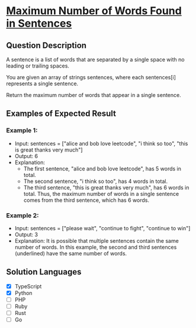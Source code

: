 # [Maximum Number of Words Found in Sentences](https://leetcode.com/problems/maximum-number-of-words-found-in-sentences/)

## Question Description

A sentence is a list of words that are separated by a single space with no leading or trailing spaces.

You are given an array of strings sentences, where each sentences[i] represents a single sentence.

Return the maximum number of words that appear in a single sentence.

## Examples of Expected Result

### Example 1:

- Input: sentences = ["alice and bob love leetcode", "i think so too", "this is great thanks very much"]
- Output: 6
- Explanation:
  - The first sentence, "alice and bob love leetcode", has 5 words in total.
  - The second sentence, "i think so too", has 4 words in total.
  - The third sentence, "this is great thanks very much", has 6 words in total.
    Thus, the maximum number of words in a single sentence comes from the third sentence, which has 6 words.

### Example 2:

- Input: sentences = ["please wait", "continue to fight", "continue to win"]
- Output: 3
- Explanation: It is possible that multiple sentences contain the same number of words.
  In this example, the second and third sentences (underlined) have the same number of words.

## Solution Languages

- [x] TypeScript
- [x] Python
- [ ] PHP
- [ ] Ruby
- [ ] Rust
- [ ] Go
